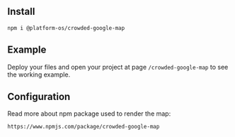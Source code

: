 ## Install

    npm i @platform-os/crowded-google-map

## Example

Deploy your files and open your project at page `/crowded-google-map` to see the working example.

## Configuration

Read more about npm package used to render the map:

    https://www.npmjs.com/package/crowded-google-map
